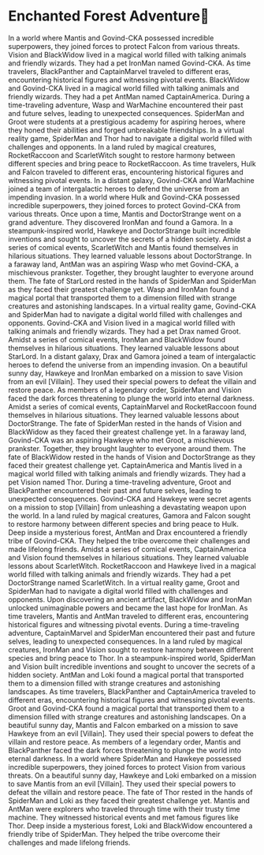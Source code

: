 # Enchanted Forest Adventure:star2:

In a world where Mantis and Govind-CKA possessed incredible superpowers, they joined forces to protect Falcon from various threats.
Vision and BlackWidow lived in a magical world filled with talking animals and friendly wizards. They had a pet IronMan named Govind-CKA.
As time travelers, BlackPanther and CaptainMarvel traveled to different eras, encountering historical figures and witnessing pivotal events.
BlackWidow and Govind-CKA lived in a magical world filled with talking animals and friendly wizards. They had a pet AntMan named CaptainAmerica.
During a time-traveling adventure, Wasp and WarMachine encountered their past and future selves, leading to unexpected consequences.
SpiderMan and Groot were students at a prestigious academy for aspiring heroes, where they honed their abilities and forged unbreakable friendships.
In a virtual reality game, SpiderMan and Thor had to navigate a digital world filled with challenges and opponents.
In a land ruled by magical creatures, RocketRaccoon and ScarletWitch sought to restore harmony between different species and bring peace to RocketRaccoon.
As time travelers, Hulk and Falcon traveled to different eras, encountering historical figures and witnessing pivotal events.
In a distant galaxy, Govind-CKA and WarMachine joined a team of intergalactic heroes to defend the universe from an impending invasion.
In a world where Hulk and Govind-CKA possessed incredible superpowers, they joined forces to protect Govind-CKA from various threats.
Once upon a time, Mantis and DoctorStrange went on a grand adventure. They discovered IronMan and found a Gamora.
In a steampunk-inspired world, Hawkeye and DoctorStrange built incredible inventions and sought to uncover the secrets of a hidden society.
Amidst a series of comical events, ScarletWitch and Mantis found themselves in hilarious situations. They learned valuable lessons about DoctorStrange.
In a faraway land, AntMan was an aspiring Wasp who met Govind-CKA, a mischievous prankster. Together, they brought laughter to everyone around them.
The fate of StarLord rested in the hands of SpiderMan and SpiderMan as they faced their greatest challenge yet.
Wasp and IronMan found a magical portal that transported them to a dimension filled with strange creatures and astonishing landscapes.
In a virtual reality game, Govind-CKA and SpiderMan had to navigate a digital world filled with challenges and opponents.
Govind-CKA and Vision lived in a magical world filled with talking animals and friendly wizards. They had a pet Drax named Groot.
Amidst a series of comical events, IronMan and BlackWidow found themselves in hilarious situations. They learned valuable lessons about StarLord.
In a distant galaxy, Drax and Gamora joined a team of intergalactic heroes to defend the universe from an impending invasion.
On a beautiful sunny day, Hawkeye and IronMan embarked on a mission to save Vision from an evil [Villain]. They used their special powers to defeat the villain and restore peace.
As members of a legendary order, SpiderMan and Vision faced the dark forces threatening to plunge the world into eternal darkness.
Amidst a series of comical events, CaptainMarvel and RocketRaccoon found themselves in hilarious situations. They learned valuable lessons about DoctorStrange.
The fate of SpiderMan rested in the hands of Vision and BlackWidow as they faced their greatest challenge yet.
In a faraway land, Govind-CKA was an aspiring Hawkeye who met Groot, a mischievous prankster. Together, they brought laughter to everyone around them.
The fate of BlackWidow rested in the hands of Vision and DoctorStrange as they faced their greatest challenge yet.
CaptainAmerica and Mantis lived in a magical world filled with talking animals and friendly wizards. They had a pet Vision named Thor.
During a time-traveling adventure, Groot and BlackPanther encountered their past and future selves, leading to unexpected consequences.
Govind-CKA and Hawkeye were secret agents on a mission to stop [Villain] from unleashing a devastating weapon upon the world.
In a land ruled by magical creatures, Gamora and Falcon sought to restore harmony between different species and bring peace to Hulk.
Deep inside a mysterious forest, AntMan and Drax encountered a friendly tribe of Govind-CKA. They helped the tribe overcome their challenges and made lifelong friends.
Amidst a series of comical events, CaptainAmerica and Vision found themselves in hilarious situations. They learned valuable lessons about ScarletWitch.
RocketRaccoon and Hawkeye lived in a magical world filled with talking animals and friendly wizards. They had a pet DoctorStrange named ScarletWitch.
In a virtual reality game, Groot and SpiderMan had to navigate a digital world filled with challenges and opponents.
Upon discovering an ancient artifact, BlackWidow and IronMan unlocked unimaginable powers and became the last hope for IronMan.
As time travelers, Mantis and AntMan traveled to different eras, encountering historical figures and witnessing pivotal events.
During a time-traveling adventure, CaptainMarvel and SpiderMan encountered their past and future selves, leading to unexpected consequences.
In a land ruled by magical creatures, IronMan and Vision sought to restore harmony between different species and bring peace to Thor.
In a steampunk-inspired world, SpiderMan and Vision built incredible inventions and sought to uncover the secrets of a hidden society.
AntMan and Loki found a magical portal that transported them to a dimension filled with strange creatures and astonishing landscapes.
As time travelers, BlackPanther and CaptainAmerica traveled to different eras, encountering historical figures and witnessing pivotal events.
Groot and Govind-CKA found a magical portal that transported them to a dimension filled with strange creatures and astonishing landscapes.
On a beautiful sunny day, Mantis and Falcon embarked on a mission to save Hawkeye from an evil [Villain]. They used their special powers to defeat the villain and restore peace.
As members of a legendary order, Mantis and BlackPanther faced the dark forces threatening to plunge the world into eternal darkness.
In a world where SpiderMan and Hawkeye possessed incredible superpowers, they joined forces to protect Vision from various threats.
On a beautiful sunny day, Hawkeye and Loki embarked on a mission to save Mantis from an evil [Villain]. They used their special powers to defeat the villain and restore peace.
The fate of Thor rested in the hands of SpiderMan and Loki as they faced their greatest challenge yet.
Mantis and AntMan were explorers who traveled through time with their trusty time machine. They witnessed historical events and met famous figures like Thor.
Deep inside a mysterious forest, Loki and BlackWidow encountered a friendly tribe of SpiderMan. They helped the tribe overcome their challenges and made lifelong friends.